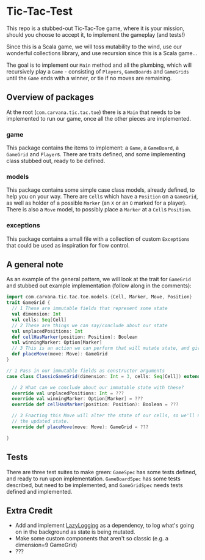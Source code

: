 Tic-Tac-Test
============

This repo is a stubbed-out Tic-Tac-Toe game, where it is your mission,
should you choose to accept it, to implement the gameplay (and tests!)

Since this is a Scala game, we will toss mutability to the wind, use our
wonderful collections library, and use recursion since this is a Scala game...

The goal is to implement our `Main` method and all the plumbing, which will recursively play a `Game` -
consisting of `Players`, `GameBoards` and `GameGrids` until the `Game` ends with a winner, or tie if no moves
are remaining.

## Overview of packages

At the root (`com.carvana.tic.tac.toe`) there is a `Main` that needs to be implemented to run our game, once all the
other pieces are implemented.

### game
This package contains the items to implement: a `Game`, a `GameBoard`, a `GameGrid` and `Player`s. 
There are traits defined, and some implementing class stubbed out, ready to be defined.

### models
This package contains some simple case class models, already defined, to help you on your way. There are `Cell`s which
have a `Position` on a `GameGrid`, as well as holder of a possible `Marker` (an `X` or an `O` marked for a player).
There is also a `Move` model, to possibly place a `Marker` at a `Cell`s `Position`.

### exceptions
This package contains a small file with a collection of custom `Exceptions` that could be used as inspiration 
for flow control.


## A general note

As an example of the general pattern, we will look at the trait for `GameGrid` 
and stubbed out example implementation (follow along in the comments):

```scala
import com.carvana.tic.tac.toe.models.{Cell, Marker, Move, Position}
trait GameGrid {
  // 1 These are immutable fields that represent some state
  val dimension: Int
  val cells: Seq[Cell]
  // 2 These are things we can say/conclude about our state
  val unplacedPositions: Int
  def cellHasMarker(position: Position): Boolean
  val winningMarker: Option[Marker]
  // 3 This is an action we can perform that will mutate state, and give us back a new instance with the new state
  def placeMove(move: Move): GameGrid
}

// 1 Pass in our immutable fields as constructor arguments
case class ClassicGameGrid(dimension: Int = 3, cells: Seq[Cell]) extends GameGrid {

  // 2 What can we conclude about our immutable state with these?
  override val unplacedPositions: Int = ???
  override val winningMarker: Option[Marker] = ???
  override def cellHasMarker(position: Position): Boolean = ???

  // 3 Enacting this Move will alter the state of our cells, so we'll need to return a new instance with
  // the updated state.
  override def placeMove(move: Move): GameGrid = ???

}
```

## Tests

There are three test suites to make green: `GameSpec` has some tests defined, and ready to run upon implementation. `GameBoardSpec` has some tests described,
but need to be implemented, and `GameGridSpec` needs tests defined and implemented.

## Extra Credit

* Add and implement [LazyLogging](https://github.com/lightbend/scala-logging) as a dependency, to log what's going on in the background as state is being mutated.
* Make some custom components that aren't so classic (e.g. a dimension=9 GameGrid)
* ???